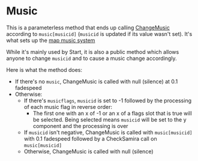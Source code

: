 # Music
This is a parameterless method that ends up calling [ChangeMusic](../../General%20systems/Music%20playback.md#changemusic) according to `music[musicid]` (`musicid` is updated if its value wasn't set). It's what sets up the [map music system](../Map%20music.md)

While it's mainly used by Start, it is also a public method which allows anyone to change `musicid` and to cause a music change accordingly.

Here is what the method does:

- If there's no `music`, ChangeMusic is called with null (silence) at 0.1 fadespeed
- Otherwise:
    - If there's `musicflags`, `musicid` is set to -1 followed by the processing of each music flag in reverse order:
        - The first one with an x of -1 or an x of a flags slot that is true will be selected. Being selected means `musicid` will be set to the y component and the processing is over
    - If `musicid` isn't negative, ChangeMusic is called with `music[musicid]` with 0.1 fadespeed followed by a CheckSamira call on `music[musicid]`
    - Otherwise, ChangeMusic is called with null (silence)
